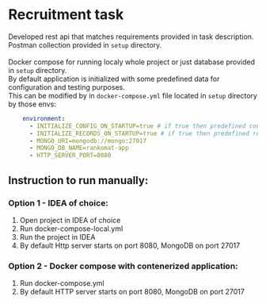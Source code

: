 # Recruitment task
Developed rest api that matches requirements provided in task description.<br>
Postman collection provided in ```setup``` directory.<br><br>
Docker compose for running localy whole project or just database provided in ```setup``` directory.<br>
By default application is initialized with some predefined data for configuration and testing purposes.<br>
This can be modified by in ```docker-compose.yml``` file located in ```setup``` directory by those envs:<br>
```yaml
    environment:
      - INITIALIZE_CONFIG_ON_STARTUP=true # if true then predefined configuration will be loaded for records processing priority
      - INITIALIZE_RECORDS_ON_STARTUP=true # if true then predefined records will be loaded
      - MONGO_URI=mongodb://mongo:27017
      - MONGO_DB_NAME=rankomat-app
      - HTTP_SERVER_PORT=8080
```

## Instruction to run manually:
### Option 1 - IDEA of choice:
1. Open project in IDEA of choice
2. Run docker-compose-local.yml
3. Run the project in IDEA
4. By default Http server starts on port 8080, MongoDB on port 27017

### Option 2 - Docker compose with contenerized application:
1. Run docker-compose.yml 
2. By default HTTP server starts on port 8080, MongoDB on port 27017